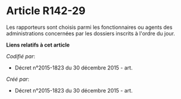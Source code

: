 # Article R142-29

Les rapporteurs sont choisis parmi les fonctionnaires ou agents des administrations concernées par les dossiers inscrits à
l'ordre du jour.

**Liens relatifs à cet article**

_Codifié par_:

  - Décret n°2015-1823 du 30 décembre 2015 - art.

_Créé par_:

  - Décret n°2015-1823 du 30 décembre 2015 - art.
